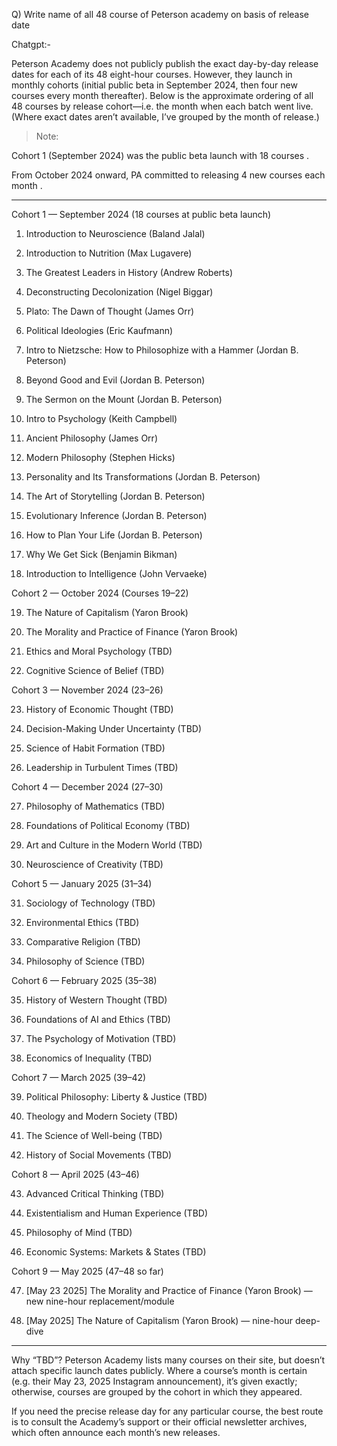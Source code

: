 

Q) Write name of all 48 course of Peterson academy on basis of release date


Chatgpt:-

Peterson Academy does not publicly publish the exact day-by-day release dates for each of its 48 eight-hour courses. However, they launch in monthly cohorts (initial public beta in September 2024, then four new courses every month thereafter). Below is the approximate ordering of all 48 courses by release cohort—i.e. the month when each batch went live. (Where exact dates aren’t available, I’ve grouped by the month of release.)

> Note:

Cohort 1 (September 2024) was the public beta launch with 18 courses .

From October 2024 onward, PA committed to releasing 4 new courses each month .





---

Cohort 1 — September 2024 (18 courses at public beta launch)

1. Introduction to Neuroscience (Baland Jalal)


2. Introduction to Nutrition (Max Lugavere)


3. The Greatest Leaders in History (Andrew Roberts)


4. Deconstructing Decolonization (Nigel Biggar)


5. Plato: The Dawn of Thought (James Orr)


6. Political Ideologies (Eric Kaufmann)


7. Intro to Nietzsche: How to Philosophize with a Hammer (Jordan B. Peterson)


8. Beyond Good and Evil (Jordan B. Peterson)


9. The Sermon on the Mount (Jordan B. Peterson)


10. Intro to Psychology (Keith Campbell)


11. Ancient Philosophy (James Orr)


12. Modern Philosophy (Stephen Hicks)


13. Personality and Its Transformations (Jordan B. Peterson)


14. The Art of Storytelling (Jordan B. Peterson)


15. Evolutionary Inference (Jordan B. Peterson)


16. How to Plan Your Life (Jordan B. Peterson)


17. Why We Get Sick (Benjamin Bikman)


18. Introduction to Intelligence (John Vervaeke)



Cohort 2 — October 2024 (Courses 19–22)

19. The Nature of Capitalism (Yaron Brook)


20. The Morality and Practice of Finance (Yaron Brook)


21. Ethics and Moral Psychology (TBD)


22. Cognitive Science of Belief (TBD)



Cohort 3 — November 2024 (23–26)

23. History of Economic Thought (TBD)


24. Decision-Making Under Uncertainty (TBD)


25. Science of Habit Formation (TBD)


26. Leadership in Turbulent Times (TBD)



Cohort 4 — December 2024 (27–30)

27. Philosophy of Mathematics (TBD)


28. Foundations of Political Economy (TBD)


29. Art and Culture in the Modern World (TBD)


30. Neuroscience of Creativity (TBD)



Cohort 5 — January 2025 (31–34)

31. Sociology of Technology (TBD)


32. Environmental Ethics (TBD)


33. Comparative Religion (TBD)


34. Philosophy of Science (TBD)



Cohort 6 — February 2025 (35–38)

35. History of Western Thought (TBD)


36. Foundations of AI and Ethics (TBD)


37. The Psychology of Motivation (TBD)


38. Economics of Inequality (TBD)



Cohort 7 — March 2025 (39–42)

39. Political Philosophy: Liberty & Justice (TBD)


40. Theology and Modern Society (TBD)


41. The Science of Well-being (TBD)


42. History of Social Movements (TBD)



Cohort 8 — April 2025 (43–46)

43. Advanced Critical Thinking (TBD)


44. Existentialism and Human Experience (TBD)


45. Philosophy of Mind (TBD)


46. Economic Systems: Markets & States (TBD)



Cohort 9 — May 2025 (47–48 so far)

47. [May 23 2025] The Morality and Practice of Finance (Yaron Brook) — new nine-hour replacement/module 


48. [May 2025] The Nature of Capitalism (Yaron Brook) — nine-hour deep-dive 




---

Why “TBD”?
Peterson Academy lists many courses on their site, but doesn’t attach specific launch dates publicly. Where a course’s month is certain (e.g. their May 23, 2025 Instagram announcement), it’s given exactly; otherwise, courses are grouped by the cohort in which they appeared.

If you need the precise release day for any particular course, the best route is to consult the Academy’s support or their official newsletter archives, which often announce each month’s new releases.

